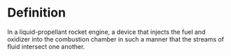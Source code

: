 # Definition

In a liquid-propellant rocket engine, a device that injects the fuel and
oxidizer into the combustion chamber in such a manner that the streams
of fluid intersect one another.
